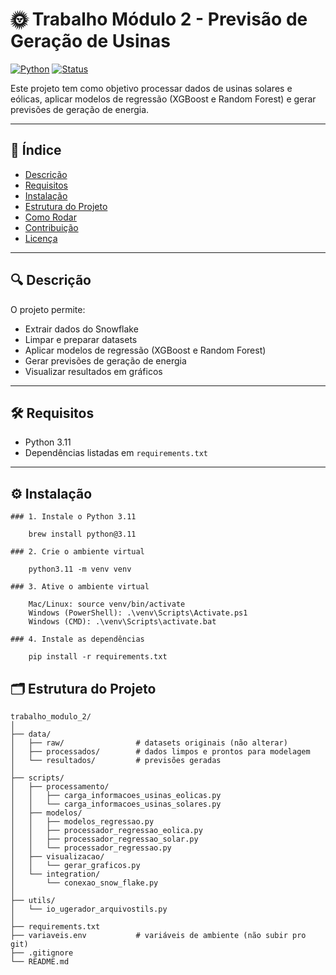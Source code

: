 # 🌞 Trabalho Módulo 2 - Previsão de Geração de Usinas

[![Python](https://img.shields.io/badge/python-3.11-blue)](https://www.python.org/)
[![Status](https://img.shields.io/badge/status-em%20desenvolvimento-yellow)](README.md)

Este projeto tem como objetivo processar dados de usinas solares e eólicas, aplicar modelos de regressão (XGBoost e Random Forest) e gerar previsões de geração de energia.

---

## 📖 Índice

- [Descrição](#descrição)
- [Requisitos](#requisitos)
- [Instalação](#instalação)
- [Estrutura do Projeto](#estrutura-do-projeto)
- [Como Rodar](#como-rodar)
- [Contribuição](#contribuição)
- [Licença](#licença)

---

## 🔍 Descrição

O projeto permite:

- Extrair dados do Snowflake
- Limpar e preparar datasets
- Aplicar modelos de regressão (XGBoost e Random Forest)
- Gerar previsões de geração de energia
- Visualizar resultados em gráficos

---

## 🛠 Requisitos

- Python 3.11  
- Dependências listadas em `requirements.txt`

---

## ⚙️ Instalação

    ### 1. Instale o Python 3.11

        brew install python@3.11

    ### 2. Crie o ambiente virtual

        python3.11 -m venv venv

    ### 3. Ative o ambiente virtual

        Mac/Linux: source venv/bin/activate
        Windows (PowerShell): .\venv\Scripts\Activate.ps1
        Windows (CMD): .\venv\Scripts\activate.bat

    ### 4. Instale as dependências

        pip install -r requirements.txt


## 🗂 Estrutura do Projeto

```plaintext
trabalho_modulo_2/
│
├── data/                   
│   ├── raw/                # datasets originais (não alterar)
│   ├── processados/        # dados limpos e prontos para modelagem
│   └── resultados/         # previsões geradas
│
├── scripts/                
│   ├── processamento/      
│   │   ├── carga_informacoes_usinas_eolicas.py
│   │   └── carga_informacoes_usinas_solares.py
│   ├── modelos/            
│   │   ├── modelos_regressao.py
│   │   ├── processador_regressao_eolica.py
│   │   ├── processador_regressao_solar.py
│   │   └── processador_regressao.py
│   ├── visualizacao/      
│   │   └── gerar_graficos.py
│   └── integration/        
│       └── conexao_snow_flake.py
│
├── utils/                  
│   └── io_ugerador_arquivostils.py
│
├── requirements.txt        
├── variaveis.env           # variáveis de ambiente (não subir pro git)
├── .gitignore
└── README.md               
